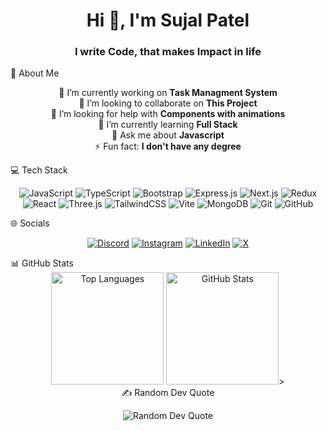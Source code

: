 <h1 align="center">Hi 👋, I'm Sujal Patel</h1> <h3 align="center">I write Code, that makes Impact in life</h3>
💫 About Me
<p align="center"> 🔭 I’m currently working on <strong>Task Managment System</strong><br> 👯 I’m looking to collaborate on <strong>This Project</strong><br> 🤝 I’m looking for help with <strong>Components with animations</strong><br> 🌱 I’m currently learning <strong>Full Stack</strong><br> 💬 Ask me about <strong>Javascript</strong><br> ⚡ Fun fact: <strong>I don't have any degree</strong> </p>
💻 Tech Stack
<p align="center"> <img src="https://img.shields.io/badge/javascript-%23323330.svg?style=for-the-badge&logo=javascript&logoColor=%23F7DF1E" alt="JavaScript"> <img src="https://img.shields.io/badge/typescript-%23007ACC.svg?style=for-the-badge&logo=typescript&logoColor=white" alt="TypeScript"> <img src="https://img.shields.io/badge/bootstrap-%238511FA.svg?style=for-the-badge&logo=bootstrap&logoColor=white" alt="Bootstrap"> <img src="https://img.shields.io/badge/express.js-%23404d59.svg?style=for-the-badge&logo=express&logoColor=%2361DAFB" alt="Express.js"> <img src="https://img.shields.io/badge/Next-black?style=for-the-badge&logo=next.js&logoColor=white" alt="Next.js"> <img src="https://img.shields.io/badge/redux-%23593d88.svg?style=for-the-badge&logo=redux&logoColor=white" alt="Redux"> <img src="https://img.shields.io/badge/react-%2320232a.svg?style=for-the-badge&logo=react&logoColor=%2361DAFB" alt="React"> <img src="https://img.shields.io/badge/threejs-black?style=for-the-badge&logo=three.js&logoColor=white" alt="Three.js"> <img src="https://img.shields.io/badge/tailwindcss-%2338B2AC.svg?style=for-the-badge&logo=tailwind-css&logoColor=white" alt="TailwindCSS"> <img src="https://img.shields.io/badge/vite-%23646CFF.svg?style=for-the-badge&logo=vite&logoColor=white" alt="Vite"> <img src="https://img.shields.io/badge/MongoDB-%234ea94b.svg?style=for-the-badge&logo=mongodb&logoColor=white" alt="MongoDB"> <img src="https://img.shields.io/badge/git-%23F05033.svg?style=for-the-badge&logo=git&logoColor=white" alt="Git"> <img src="https://img.shields.io/badge/github-%23121011.svg?style=for-the-badge&logo=github&logoColor=white" alt="GitHub"> </p>
🌐 Socials
<p align="center"> <a href="https://discord.gg/epscvuD2"><img src="https://img.shields.io/badge/Discord-%237289DA.svg?logo=discord&logoColor=white" alt="Discord"></a> <a href="https://instagram.com/developer_sujal"><img src="https://img.shields.io/badge/Instagram-%23E4405F.svg?logo=Instagram&logoColor=white" alt="Instagram"></a> <a href="https://linkedin.com/in/sujal-patel-5b5788323"><img src="https://img.shields.io/badge/LinkedIn-%230077B5.svg?logo=linkedin&logoColor=white" alt="LinkedIn"></a> <a href="https://x.com/@sujalpatelcoder"><img src="https://img.shields.io/badge/X-black.svg?logo=X&logoColor=white" alt="X"></a> </p>
📊 GitHub Stats
<div align="center"> <img height="180em" src="https://github-readme-stats.vercel.app/api/top-langs?username=devsujalpatel&show_icons=true&locale=en&layout=compact&theme=dark" alt="Top Languages"> <img height="180em" src="https://github-readme-stats.vercel.app/api?username=devsujalpatel&show_icons=true&locale=en&theme=dark" alt="GitHub Stats">><div>
✍️ Random Dev Quote
<p align="center"> <img src="https://quotes-github-readme.vercel.app/api?type=horizontal&theme=radical" alt="Random Dev Quote"> </p>

